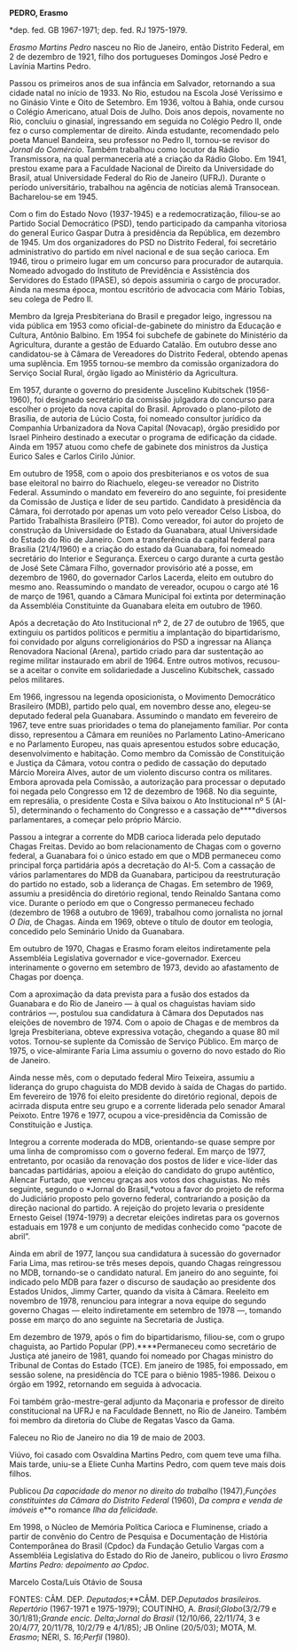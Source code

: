 **PEDRO, Erasmo**

\*dep. fed. GB 1967-1971; dep. fed. RJ 1975-1979.

*Erasmo* *Martins* *Pedro* nasceu no Rio de Janeiro, então Distrito
Federal, em 2 de dezembro de 1921, filho dos portugueses Domingos José
Pedro e Lavínia Martins Pedro.

Passou os primeiros anos de sua infância em Salvador, retornando a sua
cidade natal no início de 1933. No Rio, estudou na Escola José Veríssimo
e no Ginásio Vinte e Oito de Setembro. Em 1936, voltou à Bahia, onde
cursou o Colégio Americano, atual Dois de Julho. Dois anos depois,
novamente no Rio, concluiu o ginasial, ingressando em seguida no Colégio
Pedro II, onde fez o curso complementar de direito. Ainda estudante,
recomendado pelo poeta Manuel Bandeira, seu professor no Pedro II,
tornou-se revisor do *Jornal do Comércio*. Também trabalhou como locutor
da Rádio Transmissora, na qual permaneceria até a criação da Rádio
Globo. Em 1941, prestou exame para a Faculdade Nacional de Direito da
Universidade do Brasil, atual Universidade Federal do Rio de Janeiro
(UFRJ). Durante o período universitário, trabalhou na agência de
notícias alemã Transocean. Bacharelou-se em 1945.

Com o fim do Estado Novo (1937-1945) e a redemocratização, filiou-se ao
Partido Social Democrático (PSD), tendo participado da campanha
vitoriosa do general Eurico Gaspar Dutra à presidência da República, em
dezembro de 1945. Um dos organizadores do PSD no Distrito Federal, foi
secretário administrativo do partido em nível nacional e de sua seção
carioca. Em 1946, tirou o primeiro lugar em um concurso para procurador
de autarquia. Nomeado advogado do Instituto de Previdência e Assistência
dos Servidores do Estado (IPASE), só depois assumiria o cargo de
procurador. Ainda na mesma época, montou escritório de advocacia com
Mário Tobias, seu colega de Pedro II.

Membro da Igreja Presbiteriana do Brasil e pregador leigo, ingressou na
vida pública em 1953 como oficial-de-gabinete do ministro da Educação e
Cultura, Antônio Balbino. Em 1954 foi subchefe de gabinete do Ministério
da Agricultura, durante a gestão de Eduardo Catalão. Em outubro desse
ano candidatou-se à Câmara de Vereadores do Distrito Federal, obtendo
apenas uma suplência. Em 1955 tornou-se membro da comissão organizadora
do Serviço Social Rural, órgão ligado ao Ministério da Agricultura.

Em 1957, durante o governo do presidente Juscelino Kubitschek
(1956-1960), foi designado secretário da comissão julgadora do concurso
para escolher o projeto da nova capital do Brasil. Aprovado o
plano-piloto de Brasília, de autoria de Lúcio Costa, foi nomeado
consultor jurídico da Companhia Urbanizadora da Nova Capital (Novacap),
órgão presidido por Israel Pinheiro destinado a executar o programa de
edificação da cidade. Ainda em 1957 atuou como chefe de gabinete dos
ministros da Justiça Eurico Sales e Carlos Cirilo Júnior.

Em outubro de 1958, com o apoio dos presbiterianos e os votos de sua
base eleitoral no bairro do Riachuelo, elegeu-se vereador no Distrito
Federal. Assumindo o mandato em fevereiro do ano seguinte, foi
presidente da Comissão de Justiça e líder de seu partido. Candidato à
presidência da Câmara, foi derrotado por apenas um voto pelo vereador
Celso Lisboa, do Partido Trabalhista Brasileiro (PTB). Como vereador,
foi autor do projeto de construção da Universidade do Estado da
Guanabara, atual Universidade do Estado do Rio de Janeiro. Com a
transferência da capital federal para Brasília (21/4/1960) e a criação
do estado da Guanabara, foi nomeado secretário do Interior e Segurança.
Exerceu o cargo durante a curta gestão de José Sete Câmara Filho,
governador provisório até a posse, em dezembro de 1960, do governador
Carlos Lacerda, eleito em outubro do mesmo ano. Reassumindo o mandato de
vereador, ocupou o cargo até 16 de março de 1961, quando a Câmara
Municipal foi extinta por determinação da Assembléia Constituinte da
Guanabara eleita em outubro de 1960.

Após a decretação do Ato Institucional nº 2, de 27 de outubro de 1965,
que extinguiu os partidos políticos e permitiu a implantação do
bipartidarismo, foi convidado por alguns correligionários do PSD a
ingressar na Aliança Renovadora Nacional (Arena), partido criado para
dar sustentação ao regime militar instaurado em abril de 1964. Entre
outros motivos, recusou-se a aceitar o convite em solidariedade a
Juscelino Kubitschek, cassado pelos militares.

Em 1966, ingressou na legenda oposicionista, o Movimento Democrático
Brasileiro (MDB), partido pelo qual, em novembro desse ano, elegeu-se
deputado federal pela Guanabara. Assumindo o mandato em fevereiro de
1967, teve entre suas prioridades o tema do planejamento familiar. Por
conta disso, representou a Câmara em reuniões no Parlamento
Latino-Americano e no Parlamento Europeu, nas quais apresentou estudos
sobre educação, desenvolvimento e habitação. Como membro da Comissão de
Constituição e Justiça da Câmara, votou contra o pedido de cassação do
deputado Márcio Moreira Alves, autor de um violento discurso contra os
militares. Embora aprovada pela Comissão, a autorização para processar o
deputado foi negada pelo Congresso em 12 de dezembro de 1968. No dia
seguinte, em represália, o presidente Costa e Silva baixou o Ato
Institucional nº 5 (AI-5), determinando o fechamento do Congresso e a
cassação de****diversos parlamentares, a começar pelo próprio Márcio.

Passou a integrar a corrente do MDB carioca liderada pelo deputado
Chagas Freitas. Devido ao bom relacionamento de Chagas com o governo
federal, a Guanabara foi o único estado em que o MDB permaneceu como
principal força partidária após a decretação do AI-5. Com a cassação de
vários parlamentares do MDB da Guanabara, participou da reestruturação
do partido no estado, sob a liderança de Chagas. Em setembro de 1969,
assumiu a presidência do diretório regional, tendo Reinaldo Santana como
vice. Durante o período em que o Congresso permaneceu fechado (dezembro
de 1968 a outubro de 1969), trabalhou como jornalista no jornal *O Dia*,
de Chagas. Ainda em 1969, obteve o título de doutor em teologia,
concedido pelo Seminário Unido da Guanabara.

Em outubro de 1970, Chagas e Erasmo foram eleitos indiretamente pela
Assembléia Legislativa governador e vice-governador. Exerceu
interinamente o governo em setembro de 1973, devido ao afastamento de
Chagas por doença.

Com a aproximação da data prevista para a fusão dos estados da Guanabara
e do Rio de Janeiro — à qual os chaguistas haviam sido contrários —,
postulou sua candidatura à Câmara dos Deputados nas eleições de novembro
de 1974. Com o apoio de Chagas e de membros da Igreja Presbiteriana,
obteve expressiva votação, chegando a quase 80 mil votos. Tornou-se
suplente da Comissão de Serviço Público. Em março de 1975, o
vice-almirante Faria Lima assumiu o governo do novo estado do Rio de
Janeiro.

Ainda nesse mês, com o deputado federal Miro Teixeira, assumiu a
liderança do grupo chaguista do MDB devido à saída de Chagas do partido.
Em fevereiro de 1976 foi eleito presidente do diretório regional, depois
de acirrada disputa entre seu grupo e a corrente liderada pelo senador
Amaral Peixoto. Entre 1976 e 1977, ocupou a vice-presidência da Comissão
de Constituição e Justiça.

Integrou a corrente moderada do MDB, orientando-se quase sempre por uma
linha de compromisso com o governo federal. Em março de 1977,
entretanto, por ocasião da renovação dos postos de líder e vice-líder
das bancadas partidárias, apoiou a eleição do candidato do grupo
autêntico, Alencar Furtado, que venceu graças aos votos dos chaguistas.
No mês seguinte, segundo o *Jornal do Brasil,*votou a favor do projeto
de reforma do Judiciário proposto pelo governo federal, contrariando a
posição da direção nacional do partido. A rejeição do projeto levaria o
presidente Ernesto Geisel (1974-1979) a decretar eleições indiretas para
os governos estaduais em 1978 e um conjunto de medidas conhecido como
“pacote de abril”.

Ainda em abril de 1977, lançou sua candidatura à sucessão do governador
Faria Lima, mas retirou-se três meses depois, quando Chagas reingressou
no MDB, tornando-se o candidato natural. Em janeiro do ano seguinte, foi
indicado pelo MDB para fazer o discurso de saudação ao presidente dos
Estados Unidos, Jimmy Carter, quando da visita à Câmara. Reeleito em
novembro de 1978, renunciou para integrar a nova equipe do segundo
governo Chagas — eleito indiretamente em setembro de 1978 —, tomando
posse em março do ano seguinte na Secretaria de Justiça.

Em dezembro de 1979, após o fim do bipartidarismo, filiou-se, com o
grupo chaguista, ao Partido Popular (PP).****Permaneceu como secretário
de Justiça até janeiro de 1981, quando foi nomeado por Chagas ministro
do Tribunal de Contas do Estado (TCE). Em janeiro de 1985, foi
empossado, em sessão solene, na presidência do TCE para o biênio
1985-1986. Deixou o órgão em 1992, retornando em seguida à advocacia.

Foi também grão-mestre-geral adjunto da Maçonaria e professor de direito
constitucional na UFRJ e na Faculdade Bennett, no Rio de Janeiro. Também
foi membro da diretoria do Clube de Regatas Vasco da Gama.

Faleceu no Rio de Janeiro no dia 19 de maio de 2003.

Viúvo, foi casado com Osvaldina Martins Pedro, com quem teve uma filha.
Mais tarde, uniu-se a Eliete Cunha Martins Pedro, com quem teve mais
dois filhos.

Publicou *Da capacidade do menor no direito do trabalho* (1947),*Funções
constituintes da Câmara do Distrito Federal* (1960), *Da compra e venda
de imóveis* e**o romance *Ilha da felicidade.*

Em 1998, o Núcleo de Memória Política Carioca e Fluminense, criado a
partir de convênio do Centro de Pesquisa e Documentação de História
Contemporânea do Brasil (Cpdoc) da Fundação Getulio Vargas com a
Assembléia Legislativa do Estado do Rio de Janeiro, publicou o livro
*Erasmo Martins Pedro: depoimento ao Cpdoc.*

Marcelo Costa/Luís Otávio de Sousa

FONTES: CÂM. DEP. *Deputados*;**CÂM. DEP.*Deputados brasileiros.
Repertório* (1967-1971 e 1975-1979); COUTINHO, A.
*Brasil*;*Globo*(3/2/79 e 30/1/81);*Grande encic. Delta*;*Jornal do
Brasil* (12/10/66, 22/11/74, 3 e 20/4/77, 20/11/78, 10/2/79 e 4/1/85);
JB Online (20/5/03); MOTA, M. *Erasmo*; NÉRI, S. *16*;*Perfil* (1980).

 

 

 

                                   
